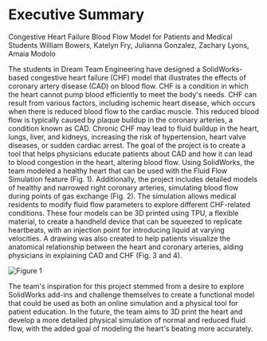 # Executive Summary
Congestive Heart Failure Blood Flow Model for Patients and Medical Students
William Bowers, Katelyn Fry, Julianna Gonzalez, Zachary Lyons, Amaia Modolo

The students in Dream Team Engineering have designed a SolidWorks-based congestive heart failure (CHF) model that illustrates the effects of coronary artery disease (CAD) on blood flow. CHF is a condition in which the heart cannot pump blood efficiently to meet the body's needs. CHF can result from various factors, including ischemic heart disease, which occurs when there is reduced blood flow to the cardiac muscle. This reduced blood flow is typically caused by plaque buildup in the coronary arteries, a condition known as CAD. Chronic CHF may lead to fluid buildup in the heart, lungs, liver, and kidneys, increasing the risk of hypertension, heart valve diseases, or sudden cardiac arrest.
The goal of the project is to create a tool that helps physicians educate patients about CAD and how it can lead to blood congestion in the heart, altering blood flow. Using SolidWorks, the team modeled a healthy heart that can be used with the Fluid Flow Simulation feature (Fig. 1). Additionally, the project includes detailed models of healthy and narrowed right coronary arteries, simulating blood flow during points of gas exchange (Fig. 2). The simulation allows medical residents to modify fluid flow parameters to explore different CHF-related conditions. These four models can be 3D printed using TPU, a flexible material, to create a handheld device that can be squeezed to replicate heartbeats, with an injection point for introducing liquid at varying velocities. A drawing was also created to help patients visualize the anatomical relationship between the heart and coronary arteries, aiding physicians in explaining CAD and CHF (Fig. 3 and 4).

![Figure 1](https://github.com/user-attachments/assets/2ab3345e-9cfe-4cfd-9779-e707ceb1b7bf)


The team's inspiration for this project stemmed from a desire to explore SolidWorks add-ins and challenge themselves to create a functional model that could be used as both an online simulation and a physical tool for patient education. In the future, the team aims to 3D print the heart and develop a more detailed physical simulation of normal and reduced fluid flow, with the added goal of modeling the heart's beating more accurately.
